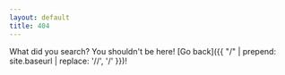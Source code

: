 ```yaml
---
layout: default
title: 404
---
```


What did you search? You shouldn't be here! [Go back]({{ "/" | prepend: site.baseurl | replace: '//', '/' }})!